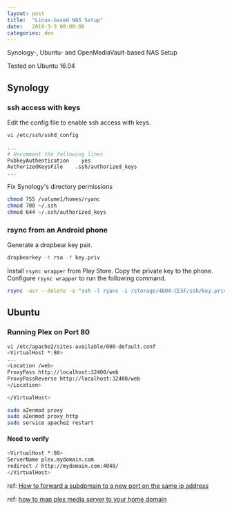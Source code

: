 ```yaml
---
layout: post
title:  "Linux-based NAS Setup"
date:   2018-3-3 00:00:00
categories: dev
---
```


Synology-, Ubuntu- and OpenMediaVault-based NAS Setup

Tested on Ubuntu 16.04

## Synology
### ssh access with keys
Edit the config file to enable ssh access with keys.

```sh
vi /etc/ssh/sshd_config

...
# Uncomment the following lines
PubkeyAuthentication    yes
AuthorizedKeysFile    .ssh/authorized_keys
...
```

Fix Synology's directory permissions
```sh
chmod 755 /volume1/homes/ryanc
chmod 700 ~/.ssh
chmod 644 ~/.ssh/authorized_keys
```

### rsync from an Android phone

Generate a dropbear key pair.
```sh
dropbearkey -t rsa -f key.priv
```

Install ``rsync wrapper`` from Play Store. Copy the private key to the phone.
Configure ``rsync wrapper`` to run the following command.

```sh
rsync -avr --delete -e "ssh -l ryanc -i /storage/4B04-CE5F/ssh/key.priv -y" /storage/4B04-CE5F/DCIM/Camera ryanc@192.168.0.10:~/Backup/Camera
```

## Ubuntu
### Running Plex on Port 80

```sh
vi /etc/apache2/sites-available/000-default.conf
<VirtualHost *:80>
...
<Location /web>
ProxyPass http://localhost:32400/web
ProxyPassReverse http://localhost:32400/web
</Location>

</VirtualHost>

sudo a2enmod proxy
sudo a2enmod proxy_http
sudo service apache2 restart
```

#### Need to verify
```sh
<VirtualHost *:80>
ServerName plex.mydomain.com
redirect / http://mydomain.com:4040/
</VirtualHost>
```

ref: [How to forward a subdomain to a new port on the same ip address](https://stackoverflow.com/questions/12715195/how-to-forward-a-subdomain-to-a-new-port-on-the-same-ip-address)

ref: [how to map plex media server to your home domain](http://matt.coneybeare.me/how-to-map-plex-media-server-to-your-home-domain/)

